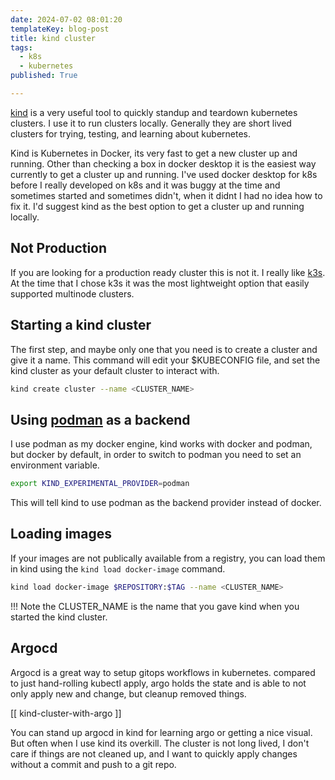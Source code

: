```yaml
---
date: 2024-07-02 08:01:20
templateKey: blog-post
title: kind cluster
tags:
  - k8s
  - kubernetes
published: True

---
```


[kind](https://kind.sigs.k8s.io/) is a very useful tool to quickly standup and
teardown kubernetes clusters.  I use it to run clusters locally.  Generally
they are short lived clusters for trying, testing, and learning about
kubernetes.

Kind is Kubernetes in Docker, its very fast to get a new cluster up and
running.  Other than checking a box in docker desktop it is the easiest way
currently to get a cluster up and running.  I've used docker desktop for k8s
before I really developed on k8s and it was buggy at the time and sometimes
started and sometimes didn't, when it didnt I had no idea how to fix it.  I'd
suggest kind as the best option to get a cluster up and running locally.

## Not Production

If you are looking for a production ready cluster this is not it.  I really
like [k3s](https://k3s.io/).  At the time that I chose k3s it was the most lightweight option that
easily supported multinode clusters.

## Starting a kind cluster

The first step, and maybe only one that you need is to create a cluster and
give it a name.  This command will edit your $KUBECONFIG file, and set the kind
cluster as your default cluster to interact with.

``` bash
kind create cluster --name <CLUSTER_NAME>
```

## Using [podman](https://podman.io/) as a backend

I use podman as my docker engine, kind works with docker and podman, but docker
by default, in order to switch to podman you need to set an environment
variable.

``` bash
export KIND_EXPERIMENTAL_PROVIDER=podman
```

This will tell kind to use podman as the backend provider instead of docker.

## Loading images

If your images are not publically available from a registry, you can load them
in kind using the `kind load docker-image` command.

``` bash
kind load docker-image $REPOSITORY:$TAG --name <CLUSTER_NAME>
```

!!! Note
    the CLUSTER_NAME is the name that you gave kind when you started the kind cluster.

## Argocd

Argocd is a great way to setup gitops workflows in kubernetes.  compared to
just hand-rolling kubectl apply, argo holds the state and is able to not only
apply new and change, but cleanup removed things.

[[ kind-cluster-with-argo ]]

You can stand up argocd in kind for learning argo or getting a nice visual.
But often when I use kind its overkill.  The cluster is not long lived, I don't
care if things are not cleaned up, and I want to quickly apply changes without
a commit and push to a git repo.
